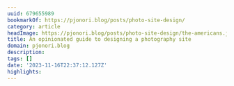 ```yaml
---
uuid: 679655989
bookmarkOf: https://pjonori.blog/posts/photo-site-design/
category: article
headImage: https://pjonori.blog/posts/photo-site-design/the-americans.jpg
title: An opinionated guide to designing a photography site
domain: pjonori.blog
description:
tags: []
date: '2023-11-16T22:37:12.127Z'
highlights:
---
```



